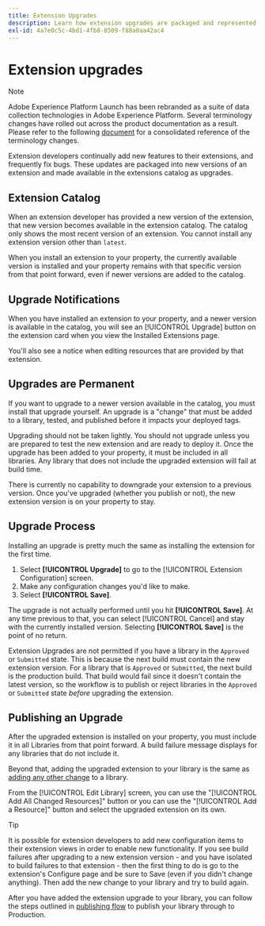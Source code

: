 ```yaml
---
title: Extension Upgrades
description: Learn how extension upgrades are packaged and represented in the extension catalog.
exl-id: 4a7e0c5c-4bd1-4fb8-8509-f88a0aa42ac4
---
```

# Extension upgrades

>[!NOTE]
>
>Adobe Experience Platform Launch has been rebranded as a suite of data collection technologies in Adobe Experience Platform. Several terminology changes have rolled out across the product documentation as a result. Please refer to the following [document](../../../term-updates.md) for a consolidated reference of the terminology changes.

Extension developers continually add new features to their extensions, and frequently fix bugs. These updates are packaged into new versions of an extension and made available in the extensions catalog as upgrades.

## Extension Catalog

When an extension developer has provided a new version of the extension, that new version becomes available in the extension catalog. The catalog only shows the most recent version of an extension. You cannot install any extension version other than `latest`.

When you install an extension to your property, the currently available version is installed and your property remains with that specific version from that point forward, even if newer versions are added to the catalog.

## Upgrade Notifications

When you have installed an extension to your property, and a newer version is available in the catalog, you will see an [!UICONTROL Upgrade] button on the extension card when you view the Installed Extensions page.

You'll also see a notice when editing resources that are provided by that extension.

## Upgrades are Permanent

If you want to upgrade to a newer version available in the catalog, you must install that upgrade yourself. An upgrade is a "change" that must be added to a library, tested, and published before it impacts your deployed tags.

Upgrading should not be taken lightly. You should not upgrade unless you are prepared to test the new extension and are ready to deploy it. Once the upgrade has been added to your property, it must be included in all libraries. Any library that does not include the upgraded extension will fail at build time.

There is currently no capability to downgrade your extension to a previous version. Once you've upgraded (whether you publish or not), the new extension version is on your property to stay.

## Upgrade Process

Installing an upgrade is pretty much the same as installing the extension for the first time.

1. Select **[!UICONTROL Upgrade]** to go to the [!UICONTROL Extension Configuration] screen.
1. Make any configuration changes you'd like to make.
1. Select **[!UICONTROL Save]**.

The upgrade is not actually performed until you hit **[!UICONTROL Save]**. At any time previous to that, you can select [!UICONTROL Cancel] and stay with the currently installed version. Selecting **[!UICONTROL Save]** is the point of no return.

Extension Upgrades are not permitted if you have a library in the `Approved` or `Submitted` state.  This is because the next build must contain the new extension version.  For a library that is `Approved` or `Submitted`, the next build is the production build.  That build would fail since it doesn't contain the latest version, so the workflow is to publish or reject libraries in the `Approved` or `Submitted` state _before_ upgrading the extension.

## Publishing an Upgrade

After the upgraded extension is installed on your property, you must include it in all Libraries from that point forward. A build failure message displays for any libraries that do not include it.

Beyond that, adding the upgraded extension to your library is the same as [adding any other change](../../publishing/libraries.md) to a library.

From the [!UICONTROL Edit Library] screen, you can use the "[!UICONTROL Add All Changed Resources]" button or you can use the "[!UICONTROL Add a Resource]" button and select the upgraded extension on its own.

>[!TIP]
>
>It is possible for extension developers to add new configuration items to their extension views in order to enable new functionality.  If you see build failures after upgrading to a new extension version - and you have isolated to build failures to that extension -  then the first thing to do is go to the extension's Configure page and be sure to Save (even if you didn't change anything).  Then add the new change to your library and try to build again.

After you have added the extension upgrade to your library, you can follow the steps outlined in [publishing flow](../../publishing/publishing-flow.md) to publish your library through to Production.
